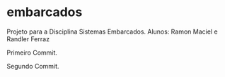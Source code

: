 # embarcados
Projeto para a Disciplina Sistemas Embarcados.
Alunos: Ramon Maciel e Randler Ferraz

Primeiro Commit.

Segundo Commit.
